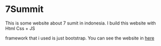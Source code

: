# 7Summit
This is some website about 7 sumit in indonesia.
I build this website with Html Css + JS

framework that i used is just bootstrap. You can see the website in <a href="https://ibnuhamdam.github.io/7Summit">here</a>

